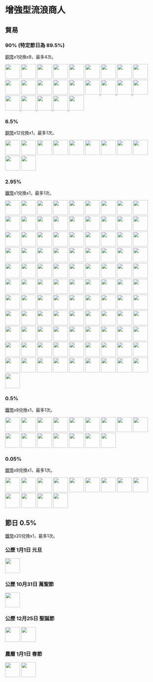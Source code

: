 # 增強型流浪商人

## 貿易
### 90% (特定節日為 89.5%)
[銅幣](../item/coin.md)x1兌換x8，最多4次。

<a href="https://minecraft.fandom.com/zh/wiki/花"><img src="https://i.imgur.com/WydimGB.png" width="48"/></a>
<a href="../food/beef_jerky.md"><img src="https://i.imgur.com/V7SSMq5.png" width="48"/></a>
<a href="../food/mouldy_bread.md"><img src="https://i.imgur.com/peF2d4K.png" width="48"/></a>
<a href="../food/cheese.md"><img src="https://i.imgur.com/olzWTz3.png" width="48"/></a>
<a href="../food/beef_cheese_sandwich.md"><img src="https://i.imgur.com/O7E1t2p.png" width="48"/></a>
<a href="../food/chocolate.md"><img src="https://i.imgur.com/j8F7WrL.png" width="48"/></a>
<a href="../food/chocolate_cake.md"><img src="https://i.imgur.com/LoR2YqN.png" width="48"/></a>
<a href="../food/chocolate_bread.md"><img src="https://i.imgur.com/EfpTEpg.png" width="48"/></a>
<a href="../food/chocolate_cookie.md"><img src="https://i.imgur.com/kKV6nDy.png" width="48"/></a>
<a href="../food/ice_cream_cone.md"><img src="https://i.imgur.com/ARtw2Tg.png" width="48"/></a>
<a href="../food/ice_cream_cone.md"><img src="https://i.imgur.com/x6kVTMg.png" width="48"/></a>
<a href="../food/ice_cream_cone.md"><img src="https://i.imgur.com/vBF6NFM.png" width="48"/></a>
<a href="../food/cheese_puff.md"><img src="https://i.imgur.com/vddFUpl.png" width="48"/></a>
<a href="../item/back.md"><img src="https://i.imgur.com/ILnnHV1.png" width="48"/></a>
<a href="../item/transfer.md"><img src="https://i.imgur.com/4eKYni0.png" width="48"/>
<a href="../item/random_transfer.md"><img src="https://i.imgur.com/2QdmOdE.png" width="48"/>
<a href="../item/advanced_tnt.md"><img src="https://i.imgur.com/OM9DgZA.png" width="48"/>
<a href="../item/advanced_tnt.md"><img src="https://i.imgur.com/nJw5AaN.png" width="48"/>
<a href="../item/advanced_tnt.md"><img src="https://i.imgur.com/0d8LO0r.png" width="48"/>
<a href="../item/advanced_tnt.md"><img src="https://i.imgur.com/JpzWsch.png" width="48"/>
<a href="../item/advanced_tnt.md"><img src="https://i.imgur.com/BfufQi6.png" width="48"/>
<a href="../item/advanced_tnt.md"><img src="https://i.imgur.com/JeIiF9r.png" width="48"/>
<a href="https://minecraft.fandom.com/zh/wiki/經驗瓶"><img src="https://i.imgur.com/Qwc39mw.png" width="48"/></a>

### 6.5%
[銅幣](../item/coin.md)x12兌換x1，最多1次。

<a href="../item/back.md"><img src="https://i.imgur.com/1KwfKwH.png" width="48"/></a>
<a href="../item/transfer.md"><img src="https://i.imgur.com/OAmPEYz.png" width="48"/></a>
<a href="../item/random_transfer.md"><img src="https://i.imgur.com/ME1CeOE.png" width="48"/></a>
<a href="https://minecraft.fandom.com/zh/wiki/海洋之心"><img src="https://i.imgur.com/LGa7OYa.png" width="48"/></a>
<a href="https://minecraft.fandom.com/zh/wiki/下界之星"><img src="https://i.imgur.com/hhnlgTn.png" width="48"/></a>
<a href="https://minecraft.fandom.com/zh/wiki/馬鎧"><img src="https://i.imgur.com/bZRnEBU.png" width="48"/></a>
<a href="https://minecraft.fandom.com/zh/wiki/馬鎧"><img src="https://i.imgur.com/KhHJqF4.png" width="48"/></a>
<a href="https://minecraft.fandom.com/zh/wiki/馬鎧"><img src="https://i.imgur.com/WGA0nFt.png" width="48"/></a>
<a href="https://minecraft.fandom.com/zh/wiki/馬鎧"><img src="https://i.imgur.com/51rbY1B.png" width="48"/></a>
<a href="../item/peaceful_proof.md"><img src="https://i.imgur.com/j5qpTgm.png" width="48"/></a>
<a href="../item/dragon_hammer.md"><img src="https://i.imgur.com/tvhOfLt.gif" width="48"/></a>

### 2.95%
[鐵幣](../item/coin.md)x1兌換x1，最多1次。

<a href="../item/peaceful_block.md"><img src="https://i.imgur.com/ChdGHZh.png" width="48"/></a>
<a href="../decor/cat_ear.md"><img src="https://i.imgur.com/iaXK5vI.png" width="48"/></a>
<a href="../decor/cat_ear.md"><img src="https://i.imgur.com/fxumagJ.png" width="48"/></a>
<a href="../decor/cat_ear.md"><img src="https://i.imgur.com/FGfESMD.png" width="48"/></a>
<a href="../decor/cat_ear.md"><img src="https://i.imgur.com/5O2RByf.png" width="48"/></a>
<a href="../decor/cat_ear.md"><img src="https://i.imgur.com/tzSvExo.png" width="48"/></a>
<a href="../decor/cat_ear.md"><img src="https://i.imgur.com/q77q0jA.png" width="48"/></a>
<a href="../decor/cat_ear.md"><img src="https://i.imgur.com/EpsAVxf.png" width="48"/></a>
<a href="../decor/cat_ear.md"><img src="https://i.imgur.com/mcbyRab.png" width="48"/></a>
<a href="../decor/cat_ear.md"><img src="https://i.imgur.com/hWMHkeR.png" width="48"/></a>
<a href="../decor/cat_ear.md"><img src="https://i.imgur.com/XcQWmvn.png" width="48"/></a>
<a href="../decor/cat_ear.md"><img src="https://i.imgur.com/WecuWFl.png" width="48"/></a>
<a href="../decor/cat_ear.md"><img src="https://i.imgur.com/0dvhssz.png" width="48"/></a>
<a href="../decor/cat_ear.md"><img src="https://i.imgur.com/NfHFPt0.png" width="48"/></a>
<a href="../decor/cat_ear.md"><img src="https://i.imgur.com/dbUdUAj.png" width="48"/></a>
<a href="../decor/cat_ear.md"><img src="https://i.imgur.com/joq0TtF.png" width="48"/></a>
<a href="../decor/cat_ear.md"><img src="https://i.imgur.com/edi1Dm8.png" width="48"/></a>
<a href="../decor/rabbit_ear.md"><img src="https://i.imgur.com/EPyLBrn.png" width="48"/></a>
<a href="../decor/rabbit_ear.md"><img src="https://i.imgur.com/tiEsLuK.png" width="48"/></a>
<a href="../decor/rabbit_ear.md"><img src="https://i.imgur.com/hF8ikhm.png" width="48"/></a>
<a href="../decor/rabbit_ear.md"><img src="https://i.imgur.com/5CXBm9g.png" width="48"/></a>
<a href="../decor/rabbit_ear.md"><img src="https://i.imgur.com/J3iOi5s.png" width="48"/></a>
<a href="../decor/rabbit_ear.md"><img src="https://i.imgur.com/hvIbmbR.png" width="48"/></a>
<a href="../decor/rabbit_ear.md"><img src="https://i.imgur.com/yndwOj4.png" width="48"/></a>
<a href="../decor/rabbit_ear.md"><img src="https://i.imgur.com/hN1m98y.png" width="48"/></a>
<a href="../decor/rabbit_ear.md"><img src="https://i.imgur.com/lUWgG3e.png" width="48"/></a>
<a href="../decor/rabbit_ear.md"><img src="https://i.imgur.com/mpCdZi5.png" width="48"/></a>
<a href="../decor/rabbit_ear.md"><img src="https://i.imgur.com/EEe4LDb.png" width="48"/></a>
<a href="../decor/rabbit_ear.md"><img src="https://i.imgur.com/QgZgxTK.png" width="48"/></a>
<a href="../decor/rabbit_ear.md"><img src="https://i.imgur.com/gnmKlmj.png" width="48"/></a>
<a href="../decor/rabbit_ear.md"><img src="https://i.imgur.com/9d8uxjR.png" width="48"/></a>
<a href="../decor/rabbit_ear.md"><img src="https://i.imgur.com/ZgR6tAP.png" width="48"/></a>
<a href="../decor/rabbit_ear.md"><img src="https://i.imgur.com/brW4b3k.png" width="48"/></a>
<a href="../decor/angel_circle.md"><img src="https://i.imgur.com/ymQfXnG.png" width="48"/></a>
<a href="../decor/angel_circle.md"><img src="https://i.imgur.com/xtX6NUT.png" width="48"/></a>
<a href="../decor/angel_circle.md"><img src="https://i.imgur.com/Of2SjIo.png" width="48"/></a>
<a href="../decor/angel_circle.md"><img src="https://i.imgur.com/VdtH3zZ.png" width="48"/></a>
<a href="../decor/angel_circle.md"><img src="https://i.imgur.com/BErUa75.png" width="48"/></a>
<a href="../decor/angel_circle.md"><img src="https://i.imgur.com/JmeounM.png" width="48"/></a>
<a href="../decor/angel_circle.md"><img src="https://i.imgur.com/DwUteE9.png" width="48"/></a>
<a href="../decor/angel_circle.md"><img src="https://i.imgur.com/3y9pSLb.png" width="48"/></a>
<a href="../decor/angel_circle.md"><img src="https://i.imgur.com/d3FtHUw.png" width="48"/></a>
<a href="../decor/angel_circle.md"><img src="https://i.imgur.com/YiFSuYG.png" width="48"/></a>
<a href="../decor/angel_circle.md"><img src="https://i.imgur.com/fQ9YVIy.png" width="48"/></a>
<a href="../decor/angel_circle.md"><img src="https://i.imgur.com/iJnP9zV.png" width="48"/></a>
<a href="../decor/angel_circle.md"><img src="https://i.imgur.com/gmsu4WY.png" width="48"/></a>
<a href="../decor/angel_circle.md"><img src="https://i.imgur.com/lCPIDMI.png" width="48"/></a>
<a href="../decor/angel_circle.md"><img src="https://i.imgur.com/pzs5wzJ.png" width="48"/></a>
<a href="../decor/angel_circle.md"><img src="https://i.imgur.com/3v5X094.png" width="48"/></a>
<a href="../decor/demon_corner.md"><img src="https://i.imgur.com/O3solOY.png" width="48"/></a>
<a href="../decor/demon_corner.md"><img src="https://i.imgur.com/DNw0yf3.png" width="48"/></a>
<a href="../decor/demon_corner.md"><img src="https://i.imgur.com/Mb184zW.png" width="48"/></a>
<a href="../decor/demon_corner.md"><img src="https://i.imgur.com/ijTVIVt.png" width="48"/></a>
<a href="../decor/demon_corner.md"><img src="https://i.imgur.com/QE3GdiQ.png" width="48"/></a>
<a href="../decor/demon_corner.md"><img src="https://i.imgur.com/Szv1Wls.png" width="48"/></a>
<a href="../decor/demon_corner.md"><img src="https://i.imgur.com/wnHKv32.png" width="48"/></a>
<a href="../decor/demon_corner.md"><img src="https://i.imgur.com/n33qPj9.png" width="48"/></a>
<a href="../decor/demon_corner.md"><img src="https://i.imgur.com/uS4JjAF.png" width="48"/></a>
<a href="../decor/demon_corner.md"><img src="https://i.imgur.com/ZWh5OeV.png" width="48"/></a>
<a href="../decor/demon_corner.md"><img src="https://i.imgur.com/87FhIRe.png" width="48"/></a>
<a href="../decor/demon_corner.md"><img src="https://i.imgur.com/KuD5reA.png" width="48"/></a>
<a href="../decor/demon_corner.md"><img src="https://i.imgur.com/OILB39b.png" width="48"/></a>
<a href="../decor/demon_corner.md"><img src="https://i.imgur.com/App8Vkx.png" width="48"/></a>
<a href="../decor/demon_corner.md"><img src="https://i.imgur.com/WExUqf5.png" width="48"/></a>
<a href="../decor/demon_corner.md"><img src="https://i.imgur.com/AhfJlsv.png" width="48"/></a>
<a href="../decor/deer_horn.md"><img src="https://i.imgur.com/Y7fU3Hv.png" width="48"/></a>
<a href="../decor/deer_horn.md"><img src="https://i.imgur.com/jo2ivlt.png" width="48"/></a>
<a href="../decor/deer_horn.md"><img src="https://i.imgur.com/ensFr4a.png" width="48"/></a>
<a href="../decor/deer_horn.md"><img src="https://i.imgur.com/H7BiReg.png" width="48"/></a>
<a href="../decor/deer_horn.md"><img src="https://i.imgur.com/CqcpJ2p.png" width="48"/></a>
<a href="../decor/deer_horn.md"><img src="https://i.imgur.com/75pOdPY.png" width="48"/></a>
<a href="../decor/deer_horn.md"><img src="https://i.imgur.com/lVl3wTr.png" width="48"/></a>
<a href="../decor/deer_horn.md"><img src="https://i.imgur.com/aQosoL7.png" width="48"/></a>
<a href="../decor/deer_horn.md"><img src="https://i.imgur.com/xXT2cbW.png" width="48"/></a>
<a href="../decor/deer_horn.md"><img src="https://i.imgur.com/GdTwpNO.png" width="48"/></a>
<a href="../decor/deer_horn.md"><img src="https://i.imgur.com/iPhw4pO.png" width="48"/></a>
<a href="../decor/deer_horn.md"><img src="https://i.imgur.com/PvhmV43.png" width="48"/></a>
<a href="../decor/deer_horn.md"><img src="https://i.imgur.com/zJJMl25.png" width="48"/></a>
<a href="../decor/deer_horn.md"><img src="https://i.imgur.com/3F4eG8p.png" width="48"/></a>
<a href="../decor/deer_horn.md"><img src="https://i.imgur.com/Q8oHGI4.png" width="48"/></a>
<a href="../decor/deer_horn.md"><img src="https://i.imgur.com/KsmZw9n.png" width="48"/></a>
<a href="../item/magic_nether_star.md"><img src="https://i.imgur.com/IWZz8YM.png" width="48"/></a>
<a href="../item/dragon_tooth.md"><img src="https://i.imgur.com/ZJn6ZOj.png" width="48"/></a>
<a href="../item/land_flying_device.md"><img src="https://i.imgur.com/sMykckD.png" width="48"/></a>
<a href="../item/rope.md"><img src="https://i.imgur.com/ZvzYK32.png" width="48"/></a>
<a href="../item/rope.md"><img src="https://i.imgur.com/bLvlyCD.png" width="48"/></a>
<a href="../item/back.md"><img src="https://i.imgur.com/R3EtEh7.png" width="48"/></a>
<a href="../item/transfer.md"><img src="https://i.imgur.com/zWMjq19.png" width="48"/></a>
<a href="../item/random_transfer.md"><img src="https://i.imgur.com/xv4Ph4E.png" width="48"/></a>
<a href="../decor/cat_hat.md"><img src="https://i.imgur.com/j5qaiY1.png" width="48"/></a>
<a href="../decor/cat_hat.md"><img src="https://i.imgur.com/fKTtMQr.png" width="48"/></a>
<a href="../decor/cat_hat.md"><img src="https://i.imgur.com/pyVVa7u.png" width="48"/></a>
<a href="../decor/cat_hat.md"><img src="https://i.imgur.com/D82K9aB.png" width="48"/></a>
<a href="../decor/cat_hat.md"><img src="https://i.imgur.com/mBBcikO.png" width="48"/></a>
<a href="../decor/cat_hat.md"><img src="https://i.imgur.com/WIVQMX2.png" width="48"/></a>
<a href="../decor/cat_hat.md"><img src="https://i.imgur.com/tYcHz7F.png" width="48"/></a>
<a href="../decor/cat_hat.md"><img src="https://i.imgur.com/ylNn6QJ.png" width="48"/></a>
<a href="../decor/cat_hat.md"><img src="https://i.imgur.com/oPDhofX.png" width="48"/></a>
<a href="../decor/cat_hat.md"><img src="https://i.imgur.com/RLVDgED.png" width="48"/></a>
<a href="../decor/cat_hat.md"><img src="https://i.imgur.com/KzfuYRq.png" width="48"/></a>

### 0.5%
[鐵幣](../item/coin.md)x8兌換x1，最多1次。

<a href="../item/peaceful_block.md"><img src="https://i.imgur.com/5NXrwba.png" width="48"/></a>
<a href="../item/dragon_blood_tooth.md"><img src="https://i.imgur.com/DWX8hfU.png" width="48"/></a>
<a href="../item/pickaxe.md"><img src="https://i.imgur.com/8Az4lnz.png" width="48"/></a>
<a href="../item/axe.md"><img src="https://i.imgur.com/uysb6iv.png" width="48"/></a>
<a href="../item/bow.md"><img src="https://i.imgur.com/OG1BKLZ.gif" width="48"/></a>
<a href="../item/crossbow.md"><img src="https://i.imgur.com/1U1Va07.gif" width="48"/></a>
<a href="../item/sword.md"><img src="https://i.imgur.com/Pr9Lvlq.png" width="48"/></a>
<a href="../item/shovel.md"><img src="https://i.imgur.com/PWVHzv7.png" width="48"/></a>
<a href="../item/hoe.md"><img src="https://i.imgur.com/9KdiXDi.png" width="48"/></a>
<a href="../item/helmet.md"><img src="https://i.imgur.com/zZtcnuU.png" width="48"/></a>
<a href="../item/chestplate.md"><img src="https://i.imgur.com/A2lVkZG.png" width="48"/></a>
<a href="../item/leggings.md"><img src="https://i.imgur.com/2GF9HK6.png" width="48"/></a>
<a href="../item/boots.md"><img src="https://i.imgur.com/eTBvKLO.png" width="48"/></a>
<a href="../decor/cat_hat.md"><img src="https://i.imgur.com/UT94IRj.png" width="48"/></a>
<a href="../decor/cat_hat.md"><img src="https://i.imgur.com/OqQl5jU.png" width="48"/></a>
<a href="../decor/cat_hat.md"><img src="https://i.imgur.com/OAL1rFF.png" width="48"/></a>

### 0.05%
[銀幣](../item/coin.md)x8兌換x1，最多1次。

<a href="../item/pickaxe.md"><img src="https://i.imgur.com/JNU7eKp.png" width="48"/></a>
<a href="../item/axe.md"><img src="https://i.imgur.com/Cj6g0bi.png" width="48"/></a>
<a href="../item/bow.md"><img src="https://i.imgur.com/4Nnxagh.gif" width="48"/></a>
<a href="../item/crossbow.md"><img src="https://i.imgur.com/uEMNcv4.gif" width="48"/></a>
<a href="../item/sword.md"><img src="https://i.imgur.com/yIzgPwQ.png" width="48"/></a>
<a href="../item/shovel.md"><img src="https://i.imgur.com/8xf18Pa.png" width="48"/></a>
<a href="../item/hoe.md"><img src="https://i.imgur.com/VeOmr49.png" width="48"/></a>
<a href="../item/helmet.md"><img src="https://i.imgur.com/X7aCueQ.png" width="48"/></a>
<a href="../item/chestplate.md"><img src="https://i.imgur.com/Z51McG5.png" width="48"/></a>
<a href="../item/leggings.md"><img src="https://i.imgur.com/tGMa21y.png" width="48"/></a>
<a href="../item/boots.md"><img src="https://i.imgur.com/PAuaERZ.png" width="48"/></a>
<a href="../item/sound_bell.md"><img src="https://i.imgur.com/V0CIsFZ.png" width="48"/></a>
<a href="../item/nightmare_crystal.md"><img src="https://i.imgur.com/pivPa8U.png" width="48"/></a>


## 節日 0.5%
[鐵幣](../item/coin.md)x20兌換x1，最多1次。
### 公歷 1月1日 元旦
<a href="../decor/firework_star.md"><img src="https://i.imgur.com/oJQYQ05.png" width="48"/></a>

### 公歷 10月31日 萬聖節
<a href="../decor/witch_hat.md"><img src="https://i.imgur.com/K5wTp0D.png" width="48"/></a>

### 公歷 12月25日 聖誕節
<a href="../decor/christmas_hat.md"><img src="https://i.imgur.com/24UebcB.png" width="48"/></a>
<a href="../decor/christmas_tree.md"><img src="https://i.imgur.com/Xko144w.png" width="48"/></a>

### 農曆 1月1日 春節
<a href="../decor/lucky_money.md"><img src="https://i.imgur.com/pZimoHQ.png" width="48"/></a>
<a href="../decor/cat_hat.md"><img src="https://i.imgur.com/X55VsLG.png" width="48"/></a>
